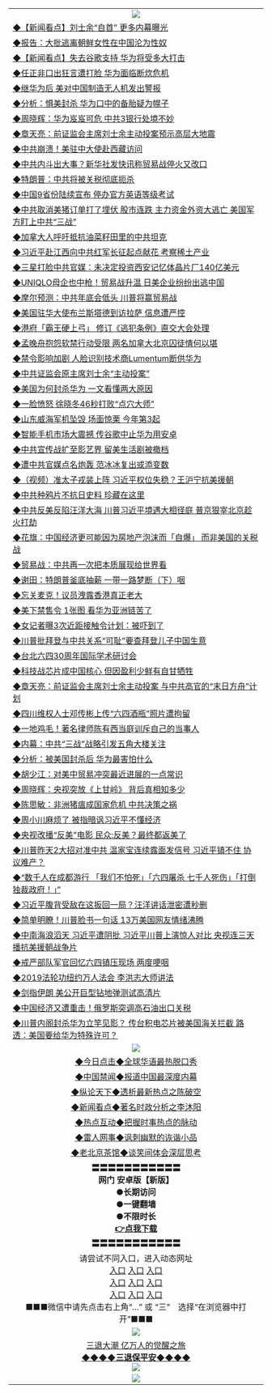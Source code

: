 <table>
  <tr>
    <td align=center><img src="https://github.com/gyhhx/image-upload/blob/master/yaowen.jpg" /></td>
  </tr>
  <tr>
<td align=left>
<a href="https://ctbtfdoocixoa.global.ssl.fastly.net/oo.aspx?name=c1037875&key=ofejcfaxcltk&from=gy">◆【新闻看点】刘士余“自首” 更多内幕曝光</a><br/></td>
  </tr>
  <tr>
<td align=left>
<a href="https://ctbtfdoocixoa.global.ssl.fastly.net/oo.aspx?name=c1037830&key=ofejcfaxcltk&from=gy">◆报告：大批逃离朝鲜女性在中国沦为性奴</a><br/></td>
 </tr>
  <tr>
<td align=left>
<a href="http://ctbtfdoocixoa.global.ssl.fastly.net/oo.aspx?name=c1037817&key=ofejcfaxcltk&from=gy">◆【新闻看点】失去谷歌支持 华为将受多大打击</a><br/></td>
 </tr>
   <tr>
<td align=left>
<a href="http://ctbtfdoocixoa.global.ssl.fastly.net/oo.aspx?name=c1037831&key=ofejcfaxcltk&from=gy">◆任正非口出狂言遭打脸 华为面临断炊危机</a><br/></td>
   </tr> 
  <tr>
<td align=left>
<a href="http://ctbtfdoocixoa.global.ssl.fastly.net/oo.aspx?name=c1037870&key=ofejcfaxcltk&from=gy">◆继华为后 美对中国制造无人机发出警报</a><br/></td>
  </tr> 
 <tr>
<td align=left>
<a href="http://ctbtfdoocixoa.global.ssl.fastly.net/oo.aspx?name=c1037821&key=ofejcfaxcltk&from=gy">◆分析：惧美封杀 华为口中的备胎疑为幌子</a><br/>
</td>
   </tr>
 <tr>
<td align=left>
<a href="http://ctbtfdoocixoa.global.ssl.fastly.net/oo.aspx?name=c1037738&key=ofejcfaxcltk&from=gy">◆周晓辉：华为岌岌可危 中共3银行处境不妙</a><br/>
</td>
   </tr>
 <tr>
<td align=left>
<a href="http://ctbtfdoocixoa.global.ssl.fastly.net/oo.aspx?name=c1037739&key=ofejcfaxcltk&from=gy">◆章天亮：前证监会主席刘士余主动投案预示高层大地震</a><br/></td>
  </tr>
  <tr>
<td align=left>
<a href="http://ctbtfdoocixoa.global.ssl.fastly.net/oo.aspx?name=c1037799&key=ofejcfaxcltk&from=gy">◆中共崩溃！美驻中大使赴西藏访问</a><br/></td>
 </tr>
   <tr>
<td align=left>
<a href="http://ctbtfdoocixoa.global.ssl.fastly.net/oo.aspx?name=c1037725&key=ofejcfaxcltk&from=gy">◆中共内斗出大事？新华社发快讯称贸易战停火又改口</a><br/>
</td>
   </tr>
 <tr>
<td align=left>
<a href="http://ctbtfdoocixoa.global.ssl.fastly.net/oo.aspx?name=c1037806&key=ofejcfaxcltk&from=gy">◆特朗普：中共将被关税彻底扼杀</a><br/></td>
  </tr>
  <tr>
<td align=left>
<a href="http://ctbtfdoocixoa.global.ssl.fastly.net/oo.aspx?name=c1037797&key=ofejcfaxcltk&from=gy">◆中国9省份陆续宣布 停办官方英语等级考试</a><br/></td>
 </tr>
  <tr>
<td align=left>
<a href="http://ctbtfdoocixoa.global.ssl.fastly.net/oo.aspx?name=c1037781&key=ofejcfaxcltk&from=gy">◆中共取消美猪订单打了埋伏 股市连跌 主力资金外资大逃亡 美国军方盯上中共“三战”</a><br/></td>
 </tr>
   <tr>
<td align=left>
<a href="http://ctbtfdoocixoa.global.ssl.fastly.net/oo.aspx?name=c1037855&key=ofejcfaxcltk&from=gy">◆加拿大人呼吁抵抗油菜籽田里的中共坦克</a><br/></td>
   </tr> 
  <tr>
<td align=left>
<a href="http://ctbtfdoocixoa.global.ssl.fastly.net/oo.aspx?name=c1037812&key=ofejcfaxcltk&from=gy">◆习近平赴江西向中共红军长征起点献花 考察稀土产业</a><br/></td>
  </tr> 
 <tr>
<td align=left>
<a href="http://ctbtfdoocixoa.global.ssl.fastly.net/oo.aspx?name=c1037788&key=ofejcfaxcltk&from=gy">◆三星打脸中共官媒：未决定投资西安记忆体晶片厂140亿美元</a><br/>
</td>
   </tr>
 <tr>
<td align=left>
<a href="http://ctbtfdoocixoa.global.ssl.fastly.net/oo.aspx?name=c1037787&key=ofejcfaxcltk&from=gy">◆UNIQLO母企也中枪！贸易战升温 日美企业纷纷出逃中国</a><br/>
</td>
   </tr>
 <tr>
<td align=left>
<a href="http://ctbtfdoocixoa.global.ssl.fastly.net/oo.aspx?name=c1037873&key=ofejcfaxcltk&from=gy">◆摩尔预测：中共年底会低头 川普将赢贸易战</a><br/></td>
  </tr>
  <tr>
<td align=left>
<a href="http://ctbtfdoocixoa.global.ssl.fastly.net/oo.aspx?name=c1037858&key=ofejcfaxcltk&from=gy">◆美国驻华大使布兰斯塔德到访拉萨 信息遭严控</a><br/></td>
 </tr>
   <tr>
<td align=left>
<a href="http://ctbtfdoocixoa.global.ssl.fastly.net/oo.aspx?name=c1037848&key=ofejcfaxcltk&from=gy">◆港府「霸王硬上弓」 修订《逃犯条例》直交大会处理</a><br/>
</td>
   </tr>
 <tr>
<td align=left>
<a href="http://ctbtfdoocixoa.global.ssl.fastly.net/oo.aspx?name=c1037854&key=ofejcfaxcltk&from=gy">◆孟晚舟抱怨软禁行动受限 两名加拿大北京囚徒情何以堪</a><br/>
</td>
   </tr>
<tr>
<td align=left>
<a href="https://ctbtfdoocixoa.global.ssl.fastly.net/oo.aspx?name=c1037856&key=ofejcfaxcltk&from=gy">◆禁令影响加剧 人脸识别技术商Lumentum断供华为</a><br/>
</td>       
  <tr>
<td align=left>
<a href="https://ctbtfdoocixoa.global.ssl.fastly.net/oo.aspx?name=c1037590&key=ofejcfaxcltk&from=gy">◆中共证监会原主席刘士余“主动投案”</a><br/></td>
  </tr>
  <tr>
<td align=left>
<a href="https://ctbtfdoocixoa.global.ssl.fastly.net/oo.aspx?name=c1037587&key=ofejcfaxcltk&from=gy">◆美国为何封杀华为 一文看懂两大原因</a><br/></td>
 </tr>
  <tr>
<td align=left>
<a href="http://ctbtfdoocixoa.global.ssl.fastly.net/oo.aspx?name=c1037589&key=ofejcfaxcltk&from=gy">◆一脸愤怒 徐晓冬46秒打败“点穴大师”</a><br/></td>
 </tr>
   <tr>
<td align=left>
<a href="http://ctbtfdoocixoa.global.ssl.fastly.net/oo.aspx?name=c1037607&key=ofejcfaxcltk&from=gy">◆山东威海军机坠毁 场面惊栗 今年第3起</a><br/></td>
   </tr> 
  <tr>
<td align=left>
<a href="http://ctbtfdoocixoa.global.ssl.fastly.net/oo.aspx?name=c1037617&key=ofejcfaxcltk&from=gy">◆智能手机市场大震撼 传谷歌中止华为用安卓</a><br/></td>
  </tr> 
 <tr>
<td align=left>
<a href="http://ctbtfdoocixoa.global.ssl.fastly.net/oo.aspx?name=c1037583&key=ofejcfaxcltk&from=gy">◆中共宣传战扩至影艺界 留美生活剧被撤档</a><br/>
</td>
   </tr>
 <tr>
<td align=left>
<a href="http://ctbtfdoocixoa.global.ssl.fastly.net/oo.aspx?name=c1037691&key=ofejcfaxcltk&from=gy">◆遭中共官媒点名炮轰 范冰冰复出或添变数</a><br/>
</td>
   </tr>
 <tr>
<td align=left>
<a href="http://ctbtfdoocixoa.global.ssl.fastly.net/oo.aspx?name=c1037673&key=ofejcfaxcltk&from=gy">◆（视频）准太子戎装上阵 习近平权位失稳？王沪宁抗美援朝</a><br/></td>
  </tr>
  <tr>
<td align=left>
<a href="http://ctbtfdoocixoa.global.ssl.fastly.net/oo.aspx?name=c1037653&key=ofejcfaxcltk&from=gy">◆中共种鸦片不抗日史料 珍藏在这里</a><br/></td>
 </tr>
   <tr>
<td align=left>
<a href="http://ctbtfdoocixoa.global.ssl.fastly.net/oo.aspx?name=c1037576&key=ofejcfaxcltk&from=gy">◆中共反美反陷汪洋大海 川普习近平境遇大相径庭 普京狠宰北京趁火打劫</a><br/>
</td>
   </tr>
 <tr>
<td align=left>
<a href="http://ctbtfdoocixoa.global.ssl.fastly.net/oo.aspx?name=c1037592&key=ofejcfaxcltk&from=gy">◆花旗：中国经济更可能因为房地产泡沫而「自爆」 而非美国的关税战</a><br/></td>
  </tr>
  <tr>
<td align=left>
<a href="http://ctbtfdoocixoa.global.ssl.fastly.net/oo.aspx?name=c1037618&key=ofejcfaxcltk&from=gy">◆贸易战：中共再一次把本质展现给世界看</a><br/></td>
 </tr>
  <tr>
<td align=left>
<a href="http://ctbtfdoocixoa.global.ssl.fastly.net/oo.aspx?name=c1037626&key=ofejcfaxcltk&from=gy">◆谢田：特朗普釜底抽薪 一带一路梦断（下）咽</a><br/></td>
 </tr>
   <tr>
<td align=left>
<a href="http://ctbtfdoocixoa.global.ssl.fastly.net/oo.aspx?name=c1037578&key=ofejcfaxcltk&from=gy">◆忘关麦克！议员洩露香港真正老大</a><br/></td>
   </tr> 
  <tr>
<td align=left>
<a href="http://ctbtfdoocixoa.global.ssl.fastly.net/oo.aspx?name=c1037623&key=ofejcfaxcltk&from=gy">◆美下禁售令 1张图 看华为亚洲链苦了</a><br/></td>
  </tr> 
 <tr>
<td align=left>
<a href="http://ctbtfdoocixoa.global.ssl.fastly.net/oo.aspx?name=c1037532&key=ofejcfaxcltk&from=gy">◆女记者曝3次近距接触令计划：被吓到了</a><br/>
</td>
   </tr>
 <tr>
<td align=left>
<a href="http://ctbtfdoocixoa.global.ssl.fastly.net/oo.aspx?name=c1037622&key=ofejcfaxcltk&from=gy">◆川普批拜登与中共关系“可耻”要查拜登儿子中国生意</a><br/>
</td>
   </tr>
 <tr>
<td align=left>
<a href="http://ctbtfdoocixoa.global.ssl.fastly.net/oo.aspx?name=c1037558&key=ofejcfaxcltk&from=gy">◆台北六四30周年国际学术研讨会</a><br/></td>
  </tr>
  <tr>
<td align=left>
<a href="http://ctbtfdoocixoa.global.ssl.fastly.net/oo.aspx?name=c1037630&key=ofejcfaxcltk&from=gy">◆科技战芯片成中国核心 但因盈利少鲜有自甘牺牲</a><br/></td>
 </tr>
   <tr>
<td align=left>
<a href="http://ctbtfdoocixoa.global.ssl.fastly.net/oo.aspx?name=c1037649&key=ofejcfaxcltk&from=gy">◆章天亮：前证监会主席刘士余主动投案 与中共高官的“末日方舟”计划</a><br/>
</td>
   </tr>
 <tr>
<td align=left>
<a href="http://ctbtfdoocixoa.global.ssl.fastly.net/oo.aspx?name=c1037556&key=ofejcfaxcltk&from=gy">◆四川维权人士邓传彬上传“六四酒瓶”照片遭拘留</a><br/>
</td>
   </tr>
<tr>
<td align=left>
<a href="https://ctbtfdoocixoa.global.ssl.fastly.net/oo.aspx?name=c1037647&key=ofejcfaxcltk&from=gy">◆一地鸡毛！著名律师陈有西当庭训斥自己的当事人</a><br/>
</td>       
  <tr>
<td align=left>
<a href="https://ctbtfdoocixoa.global.ssl.fastly.net/oo.aspx?name=c1037497&key=ofejcfaxcltk&from=gy">◆内幕：中共“三战”战略引发五角大楼关注</a><br/></td>
  </tr>
  <tr>
<td align=left>
<a href="https://ctbtfdoocixoa.global.ssl.fastly.net/oo.aspx?name=c1037489&key=ofejcfaxcltk&from=gy">◆分析：被美国封杀后 华为最害怕什么</a><br/></td>
 </tr>
  <tr>
<td align=left>
<a href="http://ctbtfdoocixoa.global.ssl.fastly.net/oo.aspx?name=c1037446&key=ofejcfaxcltk&from=gy">◆胡少江：对美中贸易冲突最近进展的一点常识</a><br/></td>
 </tr>
   <tr>
<td align=left>
<a href="http://ctbtfdoocixoa.global.ssl.fastly.net/oo.aspx?name=c1037393&key=ofejcfaxcltk&from=gy">◆周晓辉：央视突放《上甘岭》 背后真相知多少</a><br/></td>
   </tr> 
  <tr>
<td align=left>
<a href="http://ctbtfdoocixoa.global.ssl.fastly.net/oo.aspx?name=c1037394&key=ofejcfaxcltk&from=gy">◆陈思敏：非洲猪瘟成国家危机 中共决策之祸</a><br/></td>
  </tr> 
 <tr>
<td align=left>
<a href="http://ctbtfdoocixoa.global.ssl.fastly.net/oo.aspx?name=c1037512&key=ofejcfaxcltk&from=gy">◆周小川麻烦了 被指暗讽习近平不懂经济</a><br/>
</td>
   </tr>
 <tr>
<td align=left>
<a href="http://ctbtfdoocixoa.global.ssl.fastly.net/oo.aspx?name=c1037429&key=ofejcfaxcltk&from=gy">◆央视改播“反美”电影 民众:反美？最终都返美了</a><br/>
</td>
   </tr>
 <tr>
<td align=left>
<a href="http://ctbtfdoocixoa.global.ssl.fastly.net/oo.aspx?name=c1037443&key=ofejcfaxcltk&from=gy">◆川普昨天2大招对准中共 温家宝连续露面发信号 习近平镇不住 协议难产？</a><br/></td>
  </tr>
  <tr>
<td align=left>
<a href="http://ctbtfdoocixoa.global.ssl.fastly.net/oo.aspx?name=c1037409&key=ofejcfaxcltk&from=gy">◆“数千人在成都游行 「我们不怕死」「六四屠杀 七千人死伤」「打倒独裁政府！」”</a><br/></td>
 </tr>
   <tr>
<td align=left>
<a href="http://ctbtfdoocixoa.global.ssl.fastly.net/oo.aspx?name=c1037384&key=ofejcfaxcltk&from=gy">◆习近平腹背受敌在这扳回一局？汪洋讲话泄密遭秒删</a><br/>
</td>
   </tr>
 <tr>
<td align=left>
<a href="http://ctbtfdoocixoa.global.ssl.fastly.net/oo.aspx?name=c1037469&key=ofejcfaxcltk&from=gy">◆简单明瞭！川普脸书一句话 13万美国网友情绪沸腾</a><br/></td>
  </tr>
  <tr>
<td align=left>
<a href="http://ctbtfdoocixoa.global.ssl.fastly.net/oo.aspx?name=c1037424&key=ofejcfaxcltk&from=gy">◆中南海浪滔天 习近平遭阴批 习近平川普上演惊人对比 央视连三天播抗美援朝战争片</a><br/></td>
 </tr>
  <tr>
<td align=left>
<a href="http://ctbtfdoocixoa.global.ssl.fastly.net/oo.aspx?name=c1037449&key=ofejcfaxcltk&from=gy">◆戒严部队军官回忆六四镇压现场 两度哽咽</a><br/></td>
 </tr>
   <tr>
<td align=left>
<a href="http://ctbtfdoocixoa.global.ssl.fastly.net/oo.aspx?name=c1037478&key=ofejcfaxcltk&from=gy">◆2019法轮功纽约万人法会 李洪志大师讲法</a><br/></td>
   </tr> 
  <tr>
<td align=left>
<a href="http://ctbtfdoocixoa.global.ssl.fastly.net/oo.aspx?name=c1037474&key=ofejcfaxcltk&from=gy">◆剑指伊朗 美公开巨型钻地弹测试高清片</a><br/></td>
  </tr> 
 <tr>
<td align=left>
<a href="http://ctbtfdoocixoa.global.ssl.fastly.net/oo.aspx?name=c1037459&key=ofejcfaxcltk&from=gy">◆中国经济又遭重击！俄罗斯突调高石油出口关税</a><br/>
</td>
   </tr>
 <tr>
<td align=left>
<a href="http://ctbtfdoocixoa.global.ssl.fastly.net/oo.aspx?name=c1037440&key=ofejcfaxcltk&from=gy">◆川普内阁封杀华为立竿见影？ 传台积电芯片被美国海关拦截 路透：美国要给华为特殊许可？</a><br/>
</td>
   </tr>
    <tr>
    <td align=center><img src="https://github.com/gyhhx/image-upload/blob/master/shipin.jpg" /></td>
  </tr>
   <tr>
   <td align=center> 
<a href="http://ctbtfdoocixoa.global.ssl.fastly.net/oo.aspx?name=c816850&key=ofejcfaxcltk&from=gy&tag=9877">◆今日点击◆全球华语最热脱口秀</a><br/>
    </td>
  </tr>
  <tr>
  <td align=center>
<a href="http://ctbtfdoocixoa.global.ssl.fastly.net/oo.aspx?name=c816860&key=ofejcfaxcltk&from=gy&tag=99733110">◆中国禁闻◆报道中国最深度内幕</a><br/>
   </tr>
  <tr>
     <td align=center>
<a href="http://ctbtfdoocixoa.global.ssl.fastly.net/oo.aspx?name=c816855&key=ofejcfaxcltk&from=gy&tag=997110">◆纵论天下◆透析最新热点之陈破空</a><br/>
   </tr>
   <tr>
      <td align=center>
<a href="http://ctbtfdoocixoa.global.ssl.fastly.net/oo.aspx?name=c838308&key=ofejcfaxcltk&from=gy&tag=9973110">◆新闻看点◆著名时政分析之李沐阳</a><br/>
   </tr>
   <tr>
     <td align=center>
<a href="http://ctbtfdoocixoa.global.ssl.fastly.net/oo.aspx?name=c816852&key=ofejcfaxcltk&from=gy&tag=9733110">◆热点互动◆把握时事热点的脉动</a><br/>
   </tr>
   <tr>
      <td align=center>
<a href="http://ctbtfdoocixoa.global.ssl.fastly.net/oo.aspx?name=c816694&key=ofejcfaxcltk&from=gy&tag=93310">◆雷人网事◆讽刺幽默的诙谐小品</a><br/>
   </tr>
   <tr>
    <td align=center>
<a href="http://ctbtfdoocixoa.global.ssl.fastly.net/oo.aspx?name=c816650&key=ofejcfaxcltk&from=gy&tag=9973110">◆老北京茶馆◆谈笑间体会深层思考</a><br/>
   </tr>
  <tr>
    <td align=center>
 <b>〓〓〓〓〓〓〓〓〓〓〓<br/>网门 安卓版【新版】<br/> ●长期访问<br/> ●一键翻墙<br/>  ●不限时长<br/> 
 <a href="https://share.weiyun.com/5OSFJhI">👉<b>点我下载</a><br/>〓〓〓〓〓〓〓〓〓〓〓<br/>
    </td>
    </tr>
   <tr>
    <td align=center>请尝试不同入口，进入动态网址<br/>
      <a href="https://s3.us-east-2.amazonaws.com/ogateo/show.htm">入口</a>
      <a href="https://s3.ca-central-1.amazonaws.com/ogatec/show.htm">入口</a>
      <a href="https://s3.ap-southeast-2.amazonaws.com/ogatey/show.htm">入口</a><br/>
      <a href="https://s3.ap-northeast-2.amazonaws.com/ogates/show.htm">入口</a>
      <a href="https://s3.eu-central-1.amazonaws.com/ogatef/show.htm">入口</a>
      <a href="https://s3.ap-south-1.amazonaws.com/ogatem/show.htm">入口</a><br/>
      <a href="https://s3-us-west-1.amazonaws.com/ogaten/show.htm">入口</a>
      <a href="https://s3.eu-west-2.amazonaws.com/ogatel/show.htm">入口</a>
      <a href="https://s3.ap-northeast-1.amazonaws.com/ogatet/show.htm">入口</a><br/>
      ■■■微信中请先点击右上角“...” 或 “三”　选择“在浏览器中打开”■■■<b><br/>
    </td>
  </tr>
  <tr>
    <td align=center><img src="https://github.com/gyhhx/image-upload/blob/master/3.jpg" /> </td>
</tr>
  <tr>  
  <td align=center>
  <a href="http://ctbtfdoocixoa.global.ssl.fastly.net/oo.aspx?name=c894205&key=ofejcfaxcltk&from=gy&tag=9973110">三退大潮 亿万人的觉醒之旅</a><br/>
      <a href="http://ctbtfdoocixoa.global.ssl.fastly.net/oo.aspx?name=ogQuit.aspx&key=ofejcfaxcltk&from=gy"><b>◆◆◆◆三退保平安◆◆◆◆<br/></a>
      <img src="https://github.com/gyhhx/image-upload/blob/master/3t.jpg" /><br/>
      </td>
  </tr>
   <tr>
    <td align=center><img src="https://raw.githubusercontent.com/oGate2/Up/master/oGate_640.jpg"/></td>
  </tr>
</table>



